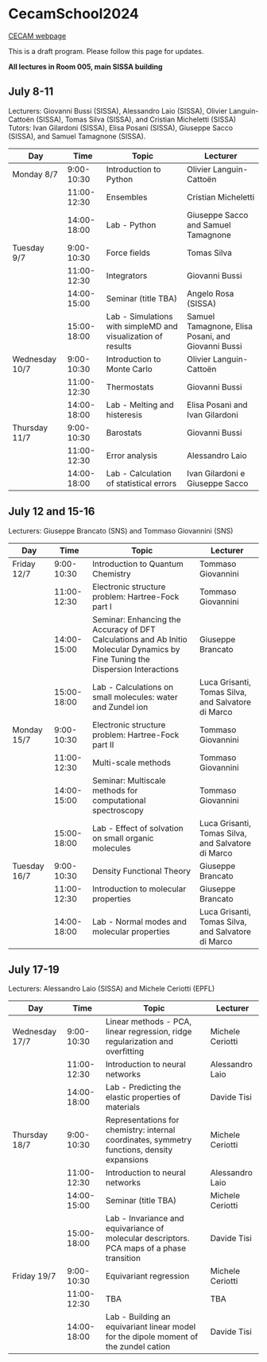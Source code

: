 # CecamSchool2024

[CECAM webpage](https://www.cecam.org/workshop-details/summer-school-on-molecular-dynamics-for-material-science-nanotechnology-and-biophysics-1329)

This is a draft program. Please follow this page for updates.

**All lectures in Room 005, main SISSA building**

## July 8-11

Lecturers: Giovanni Bussi (SISSA), Alessandro Laio (SISSA), Olivier Languin-Cattoën (SISSA), Tomas Silva (SISSA), and Cristian Micheletti (SISSA)
Tutors: Ivan Gilardoni (SISSA), Elisa Posani (SISSA), Giuseppe Sacco (SISSA), and Samuel Tamagnone (SISSA).

| Day | Time | Topic | Lecturer |
|-----|------|-------|----------|
| Monday 8/7  |  9:00-10:30 | Introduction to Python | Olivier Languin-Cattoën |
|             | 11:00-12:30 | Ensembles | Cristian Micheletti |
|             | 14:00-18:00 | Lab - Python | Giuseppe Sacco and Samuel Tamagnone |
| Tuesday 9/7 |  9:00-10:30 | Force fields | Tomas Silva |
|             | 11:00-12:30 | Integrators | Giovanni Bussi|
|            | 14:00-15:00 | Seminar (title TBA) | Angelo Rosa (SISSA) |
|             | 15:00-18:00 | Lab - Simulations with simpleMD and visualization of results | Samuel Tamagnone, Elisa Posani, and Giovanni Bussi |
| Wednesday 10/7 | 9:00-10:30 | Introduction to Monte Carlo | Olivier Languin-Cattoën |
|            |  11:00-12:30 | Thermostats | Giovanni Bussi |
|            | 14:00-18:00 | Lab - Melting and histeresis | Elisa Posani and Ivan Gilardoni |
| Thursday 11/7 |  9:00-10:30 | Barostats | Giovanni Bussi |
|            | 11:00-12:30 | Error analysis| Alessandro Laio |
|            | 14:00-18:00 | Lab - Calculation of statistical errors | Ivan Gilardoni e Giuseppe Sacco |


## July 12 and 15-16

Lecturers: Giuseppe Brancato (SNS) and Tommaso Giovannini (SNS)

| Day | Time | Topic | Lecturer |
|-----|------|-------|----------|
| Friday 12/7  |  9:00-10:30 | Introduction to Quantum Chemistry | Tommaso Giovannini |
|             | 11:00-12:30 | Electronic structure problem: Hartree-Fock part I | Tommaso Giovannini |
|            | 14:00-15:00 | Seminar: Enhancing the Accuracy of DFT Calculations and Ab Initio Molecular Dynamics by Fine Tuning the Dispersion Interactions | Giuseppe Brancato |
|             | 15:00-18:00 | Lab - Calculations on small molecules: water and Zundel ion | Luca Grisanti, Tomas Silva, and Salvatore di Marco |
| Monday 15/7 |  9:00-10:30 | Electronic structure problem: Hartree-Fock part II | Tommaso Giovannini |
|             | 11:00-12:30 | Multi-scale methods | Tommaso Giovannini|
|            | 14:00-15:00 | Seminar: Multiscale methods for computational spectroscopy | Tommaso Giovannini |
|             | 15:00-18:00 | Lab - Effect of solvation on small organic molecules | Luca Grisanti, Tomas Silva, and Salvatore di Marco |
| Tuesday 16/7 | 9:00-10:30 | Density Functional Theory | Giuseppe Brancato |
|            |  11:00-12:30 | Introduction to molecular properties | Giuseppe Brancato |
|            | 14:00-18:00 | Lab - Normal modes and molecular properties | Luca Grisanti, Tomas Silva, and Salvatore di Marco |


## July 17-19

Lecturers: Alessandro Laio (SISSA) and Michele Ceriotti (EPFL)

| Day | Time | Topic | Lecturer |
|-----|------|-------|----------|
| Wednesday 17/7  |  9:00-10:30 | Linear methods - PCA, linear regression, ridge regularization and overfitting | Michele Ceriotti |
|                 | 11:00-12:30 | Introduction to neural networks | Alessandro Laio |
|                 | 14:00-18:00 | Lab - Predicting the elastic properties of materials | Davide Tisi |
| Thursday 18/7   | 9:00-10:30 | Representations for chemistry: internal coordinates, symmetry functions, density expansions | Michele Ceriotti |
|                 |  11:00-12:30 | Introduction to neural networks | Alessandro Laio |
|                 | 14:00-15:00 | Seminar (title TBA) | Michele Ceriotti |
|                 | 15:00-18:00 | Lab - Invariance and equivariance of molecular descriptors. PCA maps of a phase transition | Davide Tisi |
| Friday 19/7     |  9:00-10:30 | Equivariant regression | Michele Ceriotti |
|                 | 11:00-12:30 | TBA| TBA |
|                 | 14:00-18:00 | Lab - Building an equivariant linear model for the dipole moment of the zundel cation | Davide Tisi |

